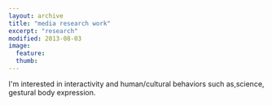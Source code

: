 ```yaml
---
layout: archive
title: "media research work"
excerpt: "research"
modified: 2013-08-03
image: 
  feature: 
  thumb: 
---
```


I'm interested in interactivity and human/cultural behaviors such as,science, gestural body expression. 